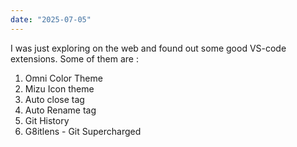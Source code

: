 ```yaml
---
date: "2025-07-05"
---
```


I was just exploring on the web and found out some good VS-code extensions.
Some of them are :
1. Omni Color Theme
2. Mizu Icon theme
3. Auto close tag
4. Auto Rename tag
5. Git History
6. G8itlens - Git Supercharged
